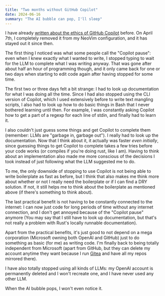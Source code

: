 ```yaml
---
title: "Two months without GitHub Copilot"
date: 2024-06-16
summary: "The AI bubble can pop, I'll sleep"
---
```


I have already [written about the ethics of GitHub Copilot](/posts/github_copilot/) before. On April 7th, I completely removed it from my NeoVim configuration, and it has stayed out it since then.

The first thing I noticed was what some people call the "Copilot pause": even when I knew exactly what I wanted to write, I stopped typing to wait for the LLM to complete what I was writing anyway. That was gone after about half an hour of programming though, and it only came back for one or two days when starting to edit code again after having stopped for some time.

The first two or three days felt a bit strange: I had to look up documentation for what I was doing all the time. Since I had also stopped using the CLI version of Copilot, which I used extensively before to write text mangling scripts, I also had to look up how to do basic things in Bash that I never bothered learning until then. For example, I was constantly asking Copilot how to get a part of a regexp for each line of stdin, and finally had to learn it.

I also couldn't just guess some things and get Copilot to complete them (remember: LLMs are "garbage in, garbage out"). I really had to look up the documentation. Now that I think about it, it actually was faster *even initially*, since guessing things to get Copilot to complete takes a few tries before your code works (or compiles if you're doing rust, like I am). Having to think about an implementation also made me more conscious of the decisions I took instead of just following what the LLM suggested me to do.

To me, the only downside of stopping to use Copilot is not being able to write boilerplate as fast as before, but I think that also makes me think more about whether or not I really need the boilerplate or if I can find a DRY solution. If not, it still helps me to think about the boilerplate as mentioned above (if there's something to think about).

The last practical benefit is not having to be constantly connected to the internet: I can now just code for long periods of time without any internet connection, and I don't get annoyed because of the "Copilot pause" anymore (You may say that I still have to look up documentation, but that's not really a problem with Rust's locally runnable documentation).

Apart from the practical benefits, it's just good to not depend on a mega corporation (Microsoft owning both OpenAI and GitHub) just to do something as basic (for me) as writing code. I'm finally back to being totally independent from Microsoft (apart from GitHub, but they can delete my account anytime they want because I run [Gitea](https://about.gitea.com/) and have all my repos mirrored there).

I have also totally stopped using all kinds of LLMs: my OpenAI account is permanently deleted and I won't recreate one, and I have never used any other LLM.

When the AI bubble pops, I won't even notice it.
